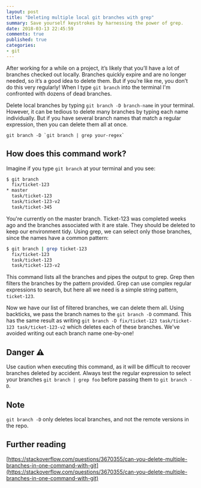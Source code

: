 ```yaml
---
layout: post
title: "Deleting multiple local git branches with grep"
summary: Save yourself keystrokes by harnessing the power of grep.
date: 2018-03-13 22:45:59
comments: true
published: true
categories:
- git
---
```


After working for a while on a project, it’s likely that you’ll have a lot of branches checked out locally. Branches quickly expire and are no longer needed, so it’s a good idea to delete them. But if you’re like me, you don’t do this very regularly! When I type `git branch` into the terminal I'm confronted with dozens of dead branches.

Delete local branches by typing `git branch -D branch-name` in your terminal. However, it can be tedious to delete many branches by typing each name individually. But if you have several branch names that match a regular expression, then you can delete them all at once.

```shell
git branch -D `git branch | grep your-regex`
```

## How does this command work?

Imagine if you type `git branch` at your terminal and you see:

```bash
$ git branch
  fix/ticket-123
* master
  task/ticket-123
  task/ticket-123-v2
  task/ticket-345
```

You're currently on the master branch. Ticket-123 was completed weeks ago and the branches associated with it are stale. They should be deleted to keep our environment tidy. Using grep, we can select only those branches, since the names have a common pattern:

```bash
$ git branch | grep ticket-123
  fix/ticket-123
  task/ticket-123
  task/ticket-123-v2
```

This command lists all the branches and pipes the output to grep. Grep then filters the branches by the pattern provided. Grep can use complex regular expressions to search, but here all we need is a simple string pattern, `ticket-123`.

Now we have our list of filtered branches, we can delete them all. Using backticks, we pass the branch names to the `git branch -D` command. This has the same result as writing `git branch -D fix/ticket-123 task/ticket-123 task/ticket-123-v2` which deletes each of these branches. We've avoided writing out each branch name one-by-one!

## Danger ⚠️

Use caution when executing this command, as it will be difficult to recover branches deleted by accident. Always test the regular expression to select your branches `git branch | grep foo` before passing them to `git branch -D`.

## Note

`git branch -D` only deletes local branches, and not the remote versions in the repo.

## Further reading

[https://stackoverflow.com/questions/3670355/can-you-delete-multiple-branches-in-one-command-with-git](https://stackoverflow.com/questions/3670355/can-you-delete-multiple-branches-in-one-command-with-git)
